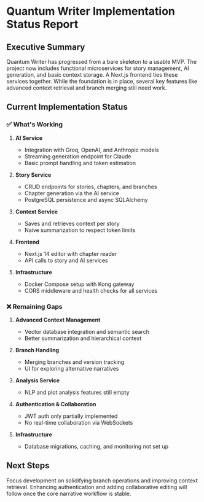 # Quantum Writer Implementation Status Report

## Executive Summary

Quantum Writer has progressed from a bare skeleton to a usable MVP. The project now includes functional microservices for story management, AI generation, and basic context storage. A Next.js frontend ties these services together. While the foundation is in place, several key features like advanced context retrieval and branch merging still need work.

## Current Implementation Status

### ✅ What's Working

1. **AI Service**
   - Integration with Groq, OpenAI, and Anthropic models
   - Streaming generation endpoint for Claude
   - Basic prompt handling and token estimation

2. **Story Service**
   - CRUD endpoints for stories, chapters, and branches
   - Chapter generation via the AI service
   - PostgreSQL persistence and async SQLAlchemy

3. **Context Service**
   - Saves and retrieves context per story
   - Naive summarization to respect token limits

4. **Frontend**
   - Next.js 14 editor with chapter reader
   - API calls to story and AI services

5. **Infrastructure**
   - Docker Compose setup with Kong gateway
   - CORS middleware and health checks for all services

### ❌ Remaining Gaps

1. **Advanced Context Management**
   - Vector database integration and semantic search
   - Better summarization and hierarchical context

2. **Branch Handling**
   - Merging branches and version tracking
   - UI for exploring alternative narratives

3. **Analysis Service**
   - NLP and plot analysis features still empty

4. **Authentication & Collaboration**
   - JWT auth only partially implemented
   - No real-time collaboration via WebSockets

5. **Infrastructure**
   - Database migrations, caching, and monitoring not set up

## Next Steps

Focus development on solidifying branch operations and improving context retrieval. Enhancing authentication and adding collaborative editing will follow once the core narrative workflow is stable.
